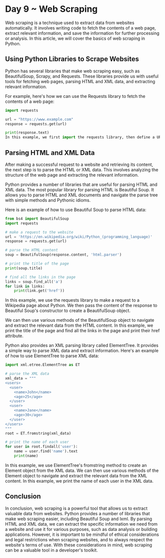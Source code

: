 # Day 9 ~ Web Scraping

Web scraping is a technique used to extract data from websites automatically. It involves writing code to fetch the contents of a web page, extract relevant information, and save the information for further processing or analysis. In this article, we will cover the basics of web scraping in Python.

## Using Python Libraries to Scrape Websites

Python has several libraries that make web scraping easy, such as BeautifulSoup, Scrapy, and Requests. These libraries provide us with useful tools for fetching web pages, parsing HTML and XML data, and extracting relevant information.

For example, here's how we can use the Requests library to fetch the contents of a web page:

```py
import requests

url = "https://www.example.com"
response = requests.get(url)

print(response.text)
In this example, we first import the requests library, then define a URL for the web page we want to fetch. We then use the requests.get() method to fetch the web page and store the response in the response variable. Finally, we print the contents of the response using the response.text attribute.
```

## Parsing HTML and XML Data

After making a successful request to a website and retrieving its content, the next step is to parse the HTML or XML data. This involves analyzing the structure of the web page and extracting the relevant information.

Python provides a number of libraries that are useful for parsing HTML and XML data. The most popular library for parsing HTML is Beautiful Soup. It allows you to parse HTML and XML documents and navigate the parse tree with simple methods and Pythonic idioms.

Here is an example of how to use Beautiful Soup to parse HTML data:

```py
from bs4 import BeautifulSoup
import requests

# make a request to the website
url = 'https://en.wikipedia.org/wiki/Python_(programming_language)'
response = requests.get(url)

# parse the HTML content
soup = BeautifulSoup(response.content, 'html.parser')

# print the title of the page
print(soup.title)

# find all the links in the page
links = soup.find_all('a')
for link in links:
    print(link.get('href'))
```

In this example, we use the requests library to make a request to a Wikipedia page about Python. We then pass the content of the response to Beautiful Soup's constructor to create a BeautifulSoup object.

We can then use various methods of the BeautifulSoup object to navigate and extract the relevant data from the HTML content. In this example, we print the title of the page and find all the links in the page and print their href attribute.

Python also provides an XML parsing library called ElementTree. It provides a simple way to parse XML data and extract information. Here's an example of how to use ElementTree to parse XML data:

```py
import xml.etree.ElementTree as ET

# parse the XML data
xml_data = """
<users>
  <user>
    <name>John</name>
    <age>25</age>
  </user>
  <user>
    <name>Jane</name>
    <age>30</age>
  </user>
</users>
"""
root = ET.fromstring(xml_data)

# print the name of each user
for user in root.findall('user'):
    name = user.find('name').text
    print(name)
```

In this example, we use ElementTree's fromstring method to create an Element object from the XML data. We can then use various methods of the Element object to navigate and extract the relevant data from the XML content. In this example, we print the name of each user in the XML data.

## Conclusion

In conclusion, web scraping is a powerful tool that allows us to extract valuable data from websites. Python provides a number of libraries that make web scraping easier, including Beautiful Soup and lxml. By parsing HTML and XML data, we can extract the specific information we need from a website and use it for various purposes, such as data analysis or building applications. However, it is important to be mindful of ethical considerations and legal restrictions when scraping websites, and to always respect the website's terms of use. With these considerations in mind, web scraping can be a valuable tool in a developer's toolkit.
